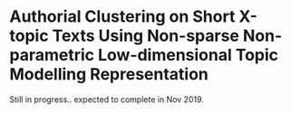 # Authorial Clustering on Short X-topic Texts Using Non-sparse Non-parametric Low-dimensional Topic Modelling Representation

Still in progress.. expected to complete in Nov 2019.
